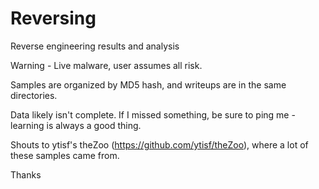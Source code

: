 # Reversing
Reverse engineering results and analysis

Warning - Live malware, user assumes all risk.

Samples are organized by MD5 hash, and writeups are in the same directories.

Data likely isn't complete. If I missed something, be sure to ping me - learning is always a good thing.

Shouts to ytisf's theZoo (https://github.com/ytisf/theZoo), where a lot of these samples came from.

Thanks
